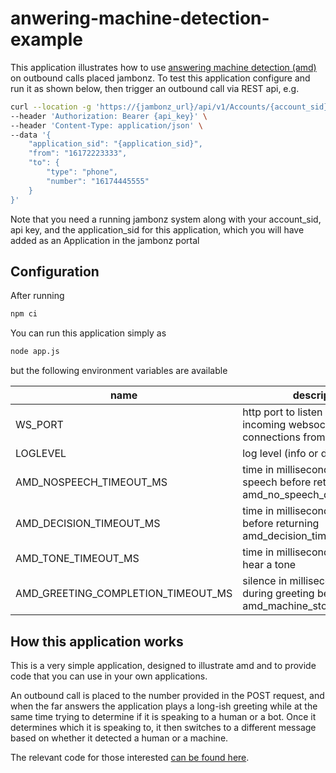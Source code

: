 # anwering-machine-detection-example

This application illustrates how to use [answering machine detection (amd)](https://www.jambonz.org/docs/supporting-articles/answering-machine-detection/) on outbound calls placed jambonz. To test this application configure and run it as shown below, then trigger an outbound call via REST api, e.g.

```bash
curl --location -g 'https://{jambonz_url}/api/v1/Accounts/{account_sid}/Calls' \
--header 'Authorization: Bearer {api_key}' \
--header 'Content-Type: application/json' \
--data '{
    "application_sid": "{application_sid}",
    "from": "16172223333",
    "to": {
        "type": "phone",
        "number": "16174445555"
    }
}'
``` 

Note that you need a running jambonz system along with your account_sid, api key, and the application_sid for this application, which you will have added as an Application in the jambonz portal

## Configuration

After running
```bash
npm ci
```

You can run this application simply as 
```bash
node app.js
```

but the following environment variables are available

|name|description|default|
|-------|--------|----|
|WS_PORT|http port to listen on for incoming websocket connections from jambonz|3000|
|LOGLEVEL|log level (info or debug)|info|
|AMD_NOSPEECH_TIMEOUT_MS|time in milliseconds to wait for speech before returning amd_no_speech_detected|5000|
|AMD_DECISION_TIMEOUT_MS|time in milliseconds to wait before returning amd_decision_timeout|15000|
|AMD_TONE_TIMEOUT_MS|time in milliseconds to wait to hear a tone|20000|
|AMD_GREETING_COMPLETION_TIMEOUT_MS|silence in milliseconds to wait for during greeting before returning amd_machine_stopped_speaking|2000|


## How this application works
This is a very simple application, designed to illustrate amd and to provide code that you can use in your own applications.  

An outbound call is placed to the number provided in the POST request, and when the far answers the application plays a long-ish greeting while at the same time trying to determine if it is speaking to a human or a bot.  Once it determines which it is speaking to, it then switches to a different message based on whether it detected a human or a machine.

The relevant code for those interested [can be found here](./lib/routes/amd-test.js).

